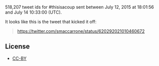 518,207 tweet ids for #thisisacoup sent between July 12, 2015 at 18:01:56 and 
July 14 10:33:00 (UTC).

It looks like this is the tweet that kicked it off:

> https://twitter.com/smaccarrone/status/620292021010460672

## License

* [CC-BY](https://creativecommons.org/licenses/by/4.0/)
